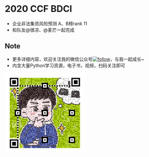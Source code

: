# 2020 CCF BDCI 

* 企业非法集资风险预测 A、B榜rank 11
* 和队友@很凉、@麦芒一起完成

## Note

* 更多详细内容，欢迎关注我的微信公众号[![follow](https://img.shields.io/badge/老肥-码码码-brightgreen.svg)](https://mp.weixin.qq.com/mp/profile_ext?action=home&__biz=MzkyMTAwMjQ4NA==&scene=124#wechat_redirect)，与我一起成长~
* 内含大量Python学习资源，电子书，视频，扫码关注即可
<img src="https://github.com/librauee/OneCity/blob/master/vx_qrcode.png" width = "50%" height = "50%" div align=center />
